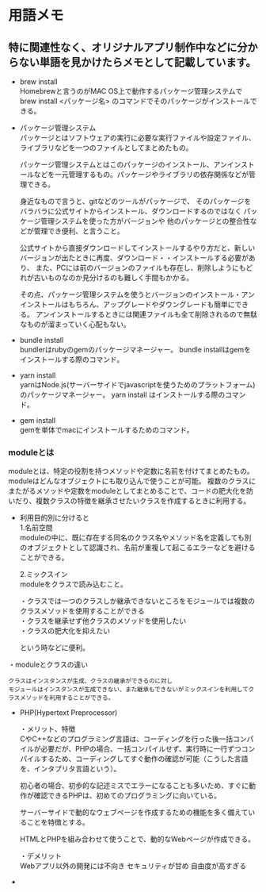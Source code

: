 # **用語メモ**  

## 特に関連性なく、オリジナルアプリ制作中などに分からない単語を見かけたらメモとして記載しています。  

 
* brew install  
 Homebrewと言うのがMAC OS上で動作するパッケージ管理システムで
 brew install <パッケージ名>
 のコマンドでそのパッケージがインストールできる。


* パッケージ管理システム  
  パッケージとはソフトウェアの実行に必要な実行ファイルや設定ファイル、ライブラリなどを一つのファイルとしてまとめたもの。

  パッケージ管理システムとはこのパッケージのインストール、アンインストールなどを一元管理するもの。パッケージやライブラリの依存関係などが管理できる。

  身近なもので言うと、gitなどのツールがパッケージで、
  そのパッケージをバラバラに公式サイトからインストール、ダウンロードするのではなく
  パッケージ管理システムを使った方がバージョンや 他のパッケージとの整合性などが管理でき便利、と言うこと。

  公式サイトから直接ダウンロードしてインストールするやり方だと、新しいバージョンが出たときに再度、ダウンロード・・インストールする必要があり、
  また、PCには前のバージョンのファイルも存在し、削除しようにもどれが古いものなのか見分けるのも難しく手間もかかる。

  その点、パッケージ管理システムを使うとバージョンのインストール・アンインストールはもちろん、アップグレードやダウングレードも簡単にできる。
  アンインストールするときには関連ファイルも全て削除されるので無駄なものが溜まっていく心配もない。


* bundle install  
  bundlerはrubyのgemのパッケージマネージャー。
  bundle installはgemをインストールする際のコマンド。

* yarn install  
  yarnはNode.js(サーバーサイドでjavascriptを使うためのプラットフォーム)のパッケージマネージャー。
  yarn install はインストールする際のコマンド。

* gem install  
  gemを単体でmacにインストールするためのコマンド。  




### moduleとは ###  

 moduleとは、特定の役割を持つメソッドや定数に名前を付けてまとめたもの。moduleはどんなオブジェクトにも取り込んで使うことが可能。
 複数のクラスにまたがるメソッドや定数をmoduleとしてまとめることで、コードの肥大化を防いだり、複数クラスの特徴を継承させたいクラスを作成するときに利用する。  

* 利用目的別に分けると  
  1.名前空間  
    moduleの中に、既に存在する同名のクラス名やメソッド名を定義しても別のオブジェクトとして認識され、名前が重複して起こるエラーなどを避けることができる。

  2.ミックスイン  
    moduleをクラスで読み込むこと。  
    
    ・クラスでは一つのクラスしか継承できないところをモジュールでは複数のクラスメソッドを使用することができる  
    ・クラスを継承せず他クラスのメソッドを使用したい  
    ・クラスの肥大化を抑えたい  

    という時などに便利。  


・moduleとクラスの違い  

    クラスはインスタンスが生成、クラスの継承ができるのに対し  
    モジュールはインスタンスが生成できない、また継承もできないがミックスインを利用してクラスメソッドを利用することができる。  


*   PHP(Hypertext Preprocessor)  

    ・メリット、特徴  
    CやC++などのプログラミング言語は、コーディングを行った後一括コンパイルが必要だが、PHPの場合、一括コンパイルせず、実行時に一行ずつコンパイルするため、コーディングしてすぐ動作の確認が可能（こうした言語を、インタプリタ言語という）。  

    初心者の場合、初歩的な記述ミスでエラーになることも多いため、すぐに動作が確認できるPHPは、初めてのプログラミングに向いている。

    サーバーサイドで動的なウェブページを作成するための機能を多く備えていることを特徴とする。

    HTMLとPHPを組み合わせて使うことで、動的なWebページが作成できる。

    ・デメリット  
    Webアプリ以外の開発には不向き
    セキュリティが甘め
    自由度が高すぎる

*   
